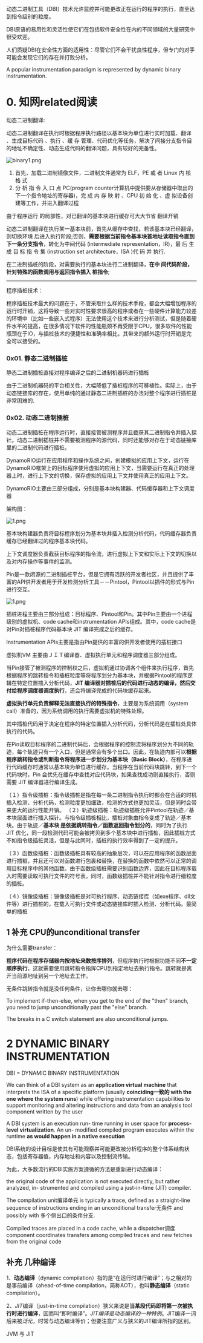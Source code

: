 动态二进制工具（DBI）技术允许监控并可能更改正在运行的程序的执行，直至达到指令级别的粒度。 

DBI原语的易用性和灵活性使它们在包括软件安全性在内的不同领域的大量研究中很受欢迎。



人们质疑DBI在安全性方面的适用性：尽管它们不会干扰良性程序，但专门的对手可能会发现它们的存在并打败分析。



A popular instrumentation paradigm is represented by dynamic binary instrumentation. 



# 0. 知网related阅读

动态二进制翻译:

动态二进制翻译在执行时根据程序执行路径以基本块为单位进行实时加载、翻译 、生成目标代码 、执行 、缓 存 管理、代码优化等任务，解决了间接分支指令目的地址不确定性、动态生成代码的翻译问题，具有较好的完备性。

![binary1.png](./images/binary1.png)

1. 首先，加载二进制镜像文件，二进制文件通常为 ELF，PE 或 者 Linux 内 核 格 式
2. 分 析 指 令 入 口 点 PC(program counter计算机中提供要从存储器中取出的下一个指令地址的寄存器)，完 成 内 存 映 射 、CPU 初 始 化 、虚 拟设备创建等工作，并进入翻译过程 

由于程序运行 的局部性，对已翻译的基本块进行缓存可大大节省 翻译开销

动态二进制翻译在执行某一基本块前，首先从缓存中查找，若该基本块已经翻译，则切换环境 后进入执行阶段;否则，**需要根据当前指令基本块首地址读取指令直到下一条分支指令**，转化为中间代码 (intermediate representation，IR)，最 后 生 成 目 标 指 令 集 (instruction set architecture，ISA )代 码 并 执行.



在二进制插桩的阶段，对需要执行的基本块进行二进制翻译，**在中 间代码阶段，针对特殊的函数调用与返回指令插入 桩指令**;







********

程序插桩技术：

程序插桩技术最大的问题在于，不管采取什么样的技术手段，都会大幅增加程序的运行时开销，这将导致一些对实时性要求很高的程序或者在一些硬件计算能力较差的环境中（比如一些嵌入式程序）无法使用这个技术来进行分析测试，但是随着硬件水平的提高，在很多情况下软件的性能瓶颈不再受限于CPU，很多软件的性能瓶颈在于IO，与插桩技术的便捷性和准确率相比，其带来的额外运行时开销是完全可以接受的。

### 0x01. 静态二进制插桩

静态二进制插桩直接对程序编译之后的二进制机器码进行插桩

由于二进制机器码的平台相关性，大幅降低了插桩程序的可移植性。实际上，由于动态链接库的存在，使用单纯的通过静态二进制插桩的办法对整个程序进行插桩是非常困难的.

### 0x02. 动态二进制插桩

动态二进制插桩在程序运行时，直接接管被测程序并且截获其二进制指令并插入探针。动态二进制插桩并不需要被测程序的源代码，同时还能够对存在于动态链接库里的二进制代码进行插桩。

DynamoRIO运行在应用程序和操作系统之间，创建模拟的应用上下文，运行在DynamoRIO框架上的目标程序使用虚拟的应用上下文，当需要运行在真正的处理器上时，进行上下文的切换，保存虚拟的应用上下文并使用真正的应用上下文。

DynamoRIO主要由三部分组成，分别是基本块构建器、代码缓存器和上下文调度器

架构图：

![1.png](./images/binary.png)

基本块构建器负责将目标程序划分为基本块并插入检测分析代码，代码缓存器负责缓存已经翻译过的程序基本块代码。

上下文调度器负责截获目标程序的指令流，进行虚拟上下文和实际上下文的切换以及对内存操作等事件的监测。



Pin是一款闭源的二进制插桩平台，但是它拥有活跃的开发者社区，并且提供了丰富的API供开发者用于开发检测分析工具－－Pintool，Pintool以插件的形式与Pin进行交互。

![1.png](./images/pin.png)

插桩进程主要由三部分组成：目标程序、Pintool和Pin。其中Pin主要由一个进程级别的虚拟机、code cache和instrumentation APIs组成。其中，code cache是对Pin对插桩程序代码基本块 JIT 编译完成之后的缓存。

Instrumentation APIs主要是指由Pin提供的丰富的供开发者使用的插桩接口



虚拟机VM 主要由ＪＩＴ编译器、虚拟执行单元和程序调度器三部分组成。

当Pin接管了被测程序的控制权之后，虚拟机通过协调各个组件来执行程序，首先根据程序的跳转指令和插桩粒度等将程序划分为基本块，并根据Pintool的程序逻辑在特定位置插入分析代码，**JIT 编译器对插桩后的代码进行动态的编译，然后交付给程序调度器调度执行**，还会将编译完成的代码块缓存起来。

**虚拟执行单元负责解释无法直接执行的特殊指令**，主要是为系统调用（system call）准备的，因为系统调用的执行需要虚拟机的特殊处理。

其中插桩代码用于决定在程序的特定位置插入分析代码，分析代码是在插桩处具体执行的代码。



在Pin读取目标程序的二进制代码后，会根据程序的控制流将程序划分为不同的轨迹，每个轨迹只有一个入口，但是通常会有多个出口。因此，在轨迹内部可以**根据程序跳转指令或判断指令将程序进一步划分为基本块（Basic Block）**，在程序进行代码缓存时通常以基本块为单位进行缓存。当程序在当前代码块跳转，到下一个代码块时，Pin 会优先在缓存中查找对应代码块，如果查找成功则直接执行，否则需要 JIT 编译器进行编译生成。



（１）指令级插桩：指令级插桩是指在每一条二进制指令执行时都会在合适的时机插入检测、分析代码，检测粒度更加细致，检测的方式也更加灵活，但是同时会带来更大的运行性能开销。
（２）轨迹级插桩：轨迹级插桩允许Pintool在轨迹／基本块层面进行插入探针。与指令级插桩相比，插桩对象由指令变成了轨迹／基本块。由于轨迹／**基本块 是依据跳转指令／函数返回指令划分的**，同时为了执行 JIT 优化，同一段检测代码可能会被拷贝到多个基本块中进行插桩，因此插桩方式不如指令级插桩灵活，但是与此同时，插桩的执行效率得到了一定的提升。

（３）函数级插桩：函数级插桩具有较高的抽象层次，可以在应用程序的函数层面进行插粧，并且还可以对函数进行包裹和替换，在替换的函数中依然可以正常的调用目标程序中的其他函数。由于函数级插桩需要识别函数边界，因此在目标程序载入时需要读取可执行文件的符号表。同时，函数级插桩并不能针对指令进行细粒度的插桩。

（４）镜像级插桩：镜像级插桩是对可执行程序、动态链接库（如exe程序、dll文件等）进行插桩的，在载入可执行文件或动态链接库时插入检测、分析代码。最简单的插桩



## 1 补充 CPU的unconditional transfer

为什么需要transfer：

**程序代码在程序存储器内按地址来数按序排列**，但程序执行时根据功能不同**不一定顺序执行**，这就需要使用跳转指令指挥CPU到指定地址去执行指令。跳转就是离开当前源地址到另一个地址去工作。

无条件跳转指令就是没任何条件，让你去哪你就去哪：

To implement if-then-else, when you get to the end of the "then" branch, you need to jump unconditionally past the "else" branch. 

The breaks in a C switch statement are also unconditional jumps.





# 2 DYNAMIC BINARY INSTRUMENTATION

DBI = DYNAMIC BINARY INSTRUMENTATION

We can think of a DBI system as an **application virtual machine** that interprets the ISA of a specific platform (usually **coinciding一致的 with the one where the system runs**) while offering instrumentation capabilities to support monitoring and altering instructions and data from an analysis tool component written by the user

A DBI system is an execution run- time running in user space for **process-level virtualization**. An un- modified compiled program executes within the runtime **as would happen in a native execution**



DBI系统的设计目标是使其有可能观察并可能更改被分析程序的整个体系结构状态，包括寄存器值，内存地址和内容以及控制流传输。



为此，大多数流行的DBI实施方案遵循的方法是重新进行动态编译：

the original code of the application is not executed directly, but rather analyzed, in- strumented and compiled using a just-in-time (JIT) compiler.



The compilation unit编译单元 is typically a trace, defined as a straight-line sequence of instructions ending in an unconditional transfer无条件 and possibly with 多个侧出口的条件分支. 

Compiled traces are placed in a code cache, while a dispatcher调度 component coordinates transfers among compiled traces and new fetches from the original code











## 补充 几种编译

1、**动态编译**（dynamic compilation）指的是“在运行时进行编译”；与之相对的是事前编译（ahead-of-time compilation，简称AOT），也叫**静态编译**（static compilation）。

2、*JIT*编译（just-in-time compilation）狭义来说是**当某段代码即将第一次被执行时进行编译**，因而叫“即时编译”。*JIT编译是动态编译的一种特例*。JIT编译一词后来被*泛化*，时常与动态编译等价；但要注意广义与狭义的JIT编译所指的区别。



JVM 与 JIT

